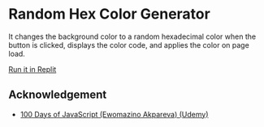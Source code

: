 # Random Hex Color Generator

It changes the background color to a random hexadecimal color when the button is clicked, displays the color code, and applies the color on page load.

[Run it in Replit](https://replit.com/@soeweiyanphyo/03-random-hex-color-generator)

## Acknowledgement

- [100 Days of JavaScript (Ewomazino Akpareva) (Udemy)](https://www.udemy.com/course/100-days-of-javascript)
